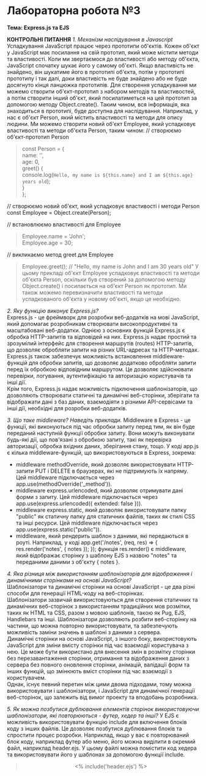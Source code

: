# Лабораторна робота №3

**Тема: Express.js та EJS**

**КОНТРОЛЬНІ ПИТАННЯ**
*1. Механізм наслідування в Javascript*
Успадкування JavaScript працює через прототипи об'єктів. Кожен об'єкт у JavaScript має посилання на свій прототип, який може містити методи та властивості.
Коли ми звертаємося до властивості або методу об'єкта, JavaScript спочатку шукає його у самому об'єкті. Якщо властивість не знайдено, він шукатиме його в прототипі об'єкта, потім у прототипі прототипу і так далі, доки властивість не буде знайдено або не буде досягнуто кінця ланцюжка прототипів.
Для створення успадкування ми можемо створити об'єкт-прототип з набором методів та властивостей, а потім створити інший об'єкт, який посилатиметься на цей прототип за допомогою методу Object.create(). Таким чином, вся інформація, яка знаходиться в прототипі, буде доступна для наслідування.
Наприклад, у нас є об'єкт Person, який містить властивості та методи для опису людини. Ми можемо створити новий об'єкт Employee, який успадковує властивості та методи об'єкта Person, таким чином:
// створюємо об'єкт-прототип Person
>const Person = {  
>  name: '',  
>  age: 0,  
>  greet() {  
>    console.log(`Hello, my name is ${this.name} and I am ${this.age} years old`);  
>  }  
>};  

// створюємо новий об'єкт, який успадковує властивості і методи Person  
const Employee = Object.create(Person);  

// встановлюємо властивості для Employee  
>Employee.name = 'John';  
>Employee.age = 30;  

// викликаємо метод greet для Employee  
>Employee.greet(); //  "Hello, my name is John and I am 30 years old"
У цьому прикладі об'єкт Employee успадковує властивості та методи об'єкта Person, оскільки був створений за допомогою методу Object.create() і посилається на об'єкт Person як прототип. Ми також можемо перевизначити властивості та методи успадкованого об'єкта у новому об'єкті, якщо це необхідно.  


*2. Яку функцію виконує Express.js?*    
Express.js - це фреймворк для розробки веб-додатків на мові JavaScript, який допомагає розробникам створювати високопродуктивні та масштабовані веб-додатки.
Однією з основних функцій Express.js є обробка HTTP-запитів та відповідей на них. Express.js надає простий та зрозумілий інтерфейс для створення маршрутів (routes) HTTP-запитів, що дозволяє обробляти запити на різних URL-адресах та HTTP-методах.  
Express.js також забезпечує можливість встановлення middleware-функцій для обробки запитів, що дозволяє додатково обробляти запити перед їх обробкою відповідним маршрутом. Це дозволяє здійснювати перевірки, логування, аутентифікацію та авторизацію користувачів та інші дії.  
Крім того, Express.js надає можливість підключення шаблонізаторів, що дозволяють створювати статичні та динамічні веб-сторінки, зберігати та відображати дані з баз даних, взаємодіяти з різними API-сервісами та інші дії, необхідні для розробки веб-додатків.  

*3. Що таке middleware? Наведіть приклади.*
Middleware в Express - це функції, які виконуються під час обробки запиту перед тим, як він буде переданий наступній функції обробки запиту. Вони можуть виконувати будь-які дії, що пов'язані з обробкою запиту, такі як перевірка авторизації, обробка вхідних даних, зберігання стану, тощо.
У коді app.js є кілька middleware-функцій, що використовуються в Express, зокрема:
+	middleware methodOverride, який дозволяє використовувати HTTP-запити PUT і DELETE в браузерах, які не підтримують їх напряму. Цей middleware підключається через app.use(methodOverride('_method')).
+	middleware express.urlencoded, який дозволяє отримувати дані форми з запиту. Цей middleware підключається через app.use(express.urlencoded({ extended: false })).
+	middleware express.static, який дозволяє використовувати папку "public" як статичну папку для статичних файлів, таких як стилі CSS та інші ресурси. Цей middleware підключається через app.use(express.static("public")).
+	middleware, який рендерить шаблон з даними, які передаються в роуті. Наприклад, у коді app.get('/notes', (req, res) => { res.render('notes', { notes }); }); функція res.render() є middleware, який відображає сторінку з шаблону EJS з назвою "notes" та переданими даними з об'єкту { notes }.

*4. Яка різниця між використанням шаблонізаторів для відображення і динамічними сторінками на основі JavaScript?*  
Шаблонізатори та динамічні сторінки на основі JavaScript - це два різні способи для генерації HTML-коду на веб-сторінках.  
Шаблонізатори зазвичай використовуються для створення статичних та динамічних веб-сторінок з використанням традиційних мов розмітки, таких як HTML та CSS, разом з мовою шаблонів, такою як Pug, EJS, Handlebars та інші. Шаблонізатори дозволяють розбити веб-сторінку на частини, що можна повторно використовувати, та забезпечують можливість заміни значень в шаблоні з даними з сервера.  
Динамічні сторінки на основі JavaScript, з іншого боку, використовують JavaScript для зміни вмісту сторінки під час взаємодії користувача з нею. Це може бути використано для внесення змін в розмітку сторінки без перезавантаження сторінки, отримання та відображення даних з сервера без повного оновлення сторінки, анімацій, валідації форм та інших функцій, що змінюють вміст сторінки під час взаємодії з користувачем.  
Однак, існує певний перетин між цими двома підходами, тому можна використовувати і шаблонізатори, і JavaScript для динамічної генерації веб-сторінок, що залежить від вимог проекту та вподобань розробника.  

*5. Як можна позбутися дублювання елементів сторінок використовуючи шаблонізатори, які повторюються - футер, хедер та інші?*
У EJS є можливість використовувати функцію include для включення блоків коду з інших файлів. Це дозволяє позбутися дублювання блоків та спростити процес розробки.
Наприклад, якщо у вас є повторюваний блок коду, наприклад футер або меню, його можна виділити в окремий файл, наприклад header.ejs. У цьому файлі можна помістити код хедера та використовувати його у шаблонах за допомогою функції include.
 >   <header>
 >     <% include('header.ejs') %>
 >   </header>

